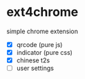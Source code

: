 # ext4chrome
simple chrome extension

 - [x] qrcode (pure js)
 - [x] indicator (pure css)
 - [x] chinese t2s
 - [ ] user settings